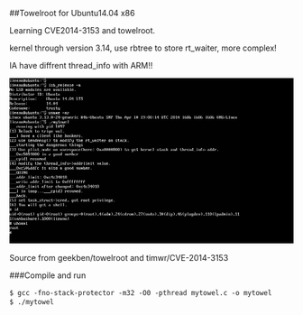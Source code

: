 ##Towelroot for Ubuntu14.04 x86

Learning CVE2014-3153 and towelroot.

kernel through version 3.14, use rbtree to store rt_waiter, more complex! 

IA have diffrent thread_info with ARM!!

![](./final.png)

Source from geekben/towelroot and timwr/CVE-2014-3153

###Compile and run

```
$ gcc -fno-stack-protector -m32 -O0 -pthread mytowel.c -o mytowel
$ ./mytowel
```
